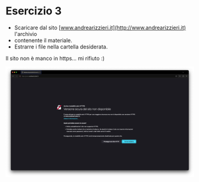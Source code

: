 # Esercizio 3

- Scaricare dal sito [www.andrearizzieri.it](http://www.andrearizzieri.it) l'archivio
- contenente il materiale.
- Estrarre i file nella cartella desiderata.

Il sito non è manco in https... mi rifiuto :)

![foto del sito non https](sito-non-https.png)
